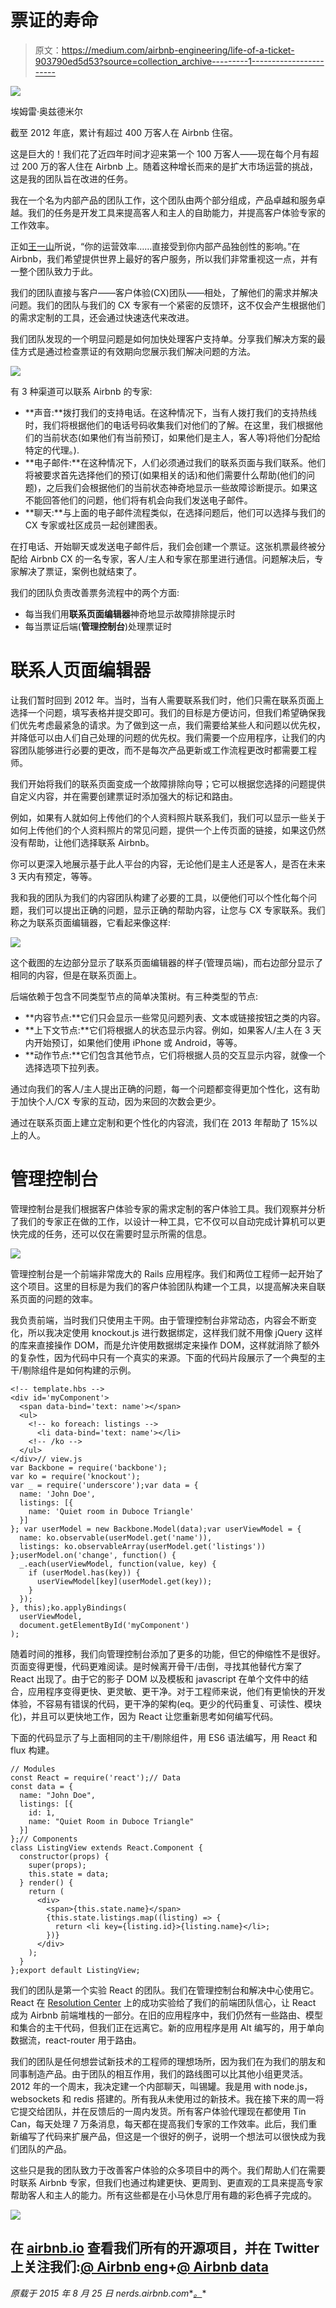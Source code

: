 # 票证的寿命

> 原文：<https://medium.com/airbnb-engineering/life-of-a-ticket-903790ed5d53?source=collection_archive---------1----------------------->

![](img/968171e1a56c462a2e8a0961dbd2844d.png)

埃姆雷·奥兹德米尔

截至 2012 年底，累计有超过 400 万客人在 Airbnb 住宿。

这是巨大的！我们花了近四年时间才迎来第一个 100 万客人——现在每个月有超过 200 万的客人住在 Airbnb 上。随着这种增长而来的是扩大市场运营的挑战，这是我的团队旨在改进的任务。

我在一个名为内部产品的团队工作，这个团队由两个部分组成，产品卓越和服务卓越。我们的任务是开发工具来提高客人和主人的自助能力，并提高客户体验专家的工作效率。

正如[王一山](http://algeri-wong.com/yishan/engineering-management-tools-are-top-priority.html)所说，“你的运营效率……直接受到你内部产品独创性的影响。”在 Airbnb，我们希望提供世界上最好的客户服务，所以我们非常重视这一点，并有一整个团队致力于此。

我们的团队直接与客户——客户体验(CX)团队——相处，了解他们的需求并解决问题。我们的团队与我们的 CX 专家有一个紧密的反馈环，这不仅会产生根据他们的需求定制的工具，还会通过快速迭代来改进。

我们团队发现的一个明显问题是如何加快处理客户支持单。分享我们解决方案的最佳方式是通过检查票证的有效期向您展示我们解决问题的方法。

![](img/4d1efc57210761dbf5e1a39713ed96f1.png)

有 3 种渠道可以联系 Airbnb 的专家:

*   **声音:**拨打我们的支持电话。在这种情况下，当有人拨打我们的支持热线时，我们将根据他们的电话号码收集我们对他们的了解。在这里，我们根据他们的当前状态(如果他们有当前预订，如果他们是主人，客人等)将他们分配给特定的代理。).
*   **电子邮件:**在这种情况下，人们必须通过我们的联系页面与我们联系。他们将被要求首先选择他们的预订(如果相关的话)和他们需要什么帮助(他们的问题)，之后我们会根据他们的当前状态神奇地显示一些故障诊断提示。如果这不能回答他们的问题，他们将有机会向我们发送电子邮件。
*   **聊天:**与上面的电子邮件流程类似，在选择问题后，他们可以选择与我们的 CX 专家或社区成员一起创建图表。

在打电话、开始聊天或发送电子邮件后，我们会创建一个票证。这张机票最终被分配给 Airbnb CX 的一名专家，客人/主人和专家在那里进行通信。问题解决后，专家解决了票证，案例也就结束了。

我们的团队负责改善票务流程中的两个方面:

*   每当我们用**联系页面编辑器**神奇地显示故障排除提示时
*   每当票证后端(**管理控制台**)处理票证时

# 联系人页面编辑器

让我们暂时回到 2012 年。当时，当有人需要联系我们时，他们只需在联系页面上选择一个问题，填写表格并提交即可。我们的目标是方便访问，但我们希望确保我们优先考虑最紧急的请求。为了做到这一点，我们需要给某些人和问题以优先权，并降低可以由人们自己处理的问题的优先权。我们需要一个应用程序，让我们的内容团队能够进行必要的更改，而不是每次产品更新或工作流程更改时都需要工程师。

我们开始将我们的联系页面变成一个故障排除向导；它可以根据您选择的问题提供自定义内容，并在需要创建票证时添加强大的标记和路由。

例如，如果有人就如何上传他们的个人资料照片联系我们，我们可以显示一些关于如何上传他们的个人资料照片的常见问题，提供一个上传页面的链接，如果这仍然没有帮助，让他们选择联系 Airbnb。

你可以更深入地展示基于此人平台的内容，无论他们是主人还是客人，是否在未来 3 天内有预定，等等。

我和我的团队为我们的内容团队构建了必要的工具，以便他们可以个性化每个问题，我们可以提出正确的问题，显示正确的帮助内容，让您与 CX 专家联系。我们称之为联系页面编辑器，它看起来像这样:

![](img/aa35cfc56fee76473ce59b74aa06c425.png)

这个截图的左边部分显示了联系页面编辑器的样子(管理员端)，而右边部分显示了相同的内容，但是在联系页面上。

后端依赖于包含不同类型节点的简单决策树。有三种类型的节点:

*   **内容节点:**它们只会显示一些常见问题列表、文本或链接按钮之类的内容。
*   **上下文节点:**它们将根据人的状态显示内容。例如，如果客人/主人在 3 天内开始预订，如果他们使用 iPhone 或 Android，等等。
*   **动作节点:**它们包含其他节点，它们将根据人员的交互显示内容，就像一个选择选项下拉列表。

通过向我们的客人/主人提出正确的问题，每一个问题都变得更加个性化，这有助于加快个人/CX 专家的互动，因为来回的次数会更少。

通过在联系页面上建立定制和更个性化的内容流，我们在 2013 年帮助了 15%以上的人。

# 管理控制台

管理控制台是我们根据客户体验专家的需求定制的客户体验工具。我们观察并分析了我们的专家正在做的工作，以设计一种工具，它不仅可以自动完成计算机可以更快完成的任务，还可以仅在需要时显示所需的信息。

![](img/1a9e4ec37269e12a049bd82c38809fe0.png)

管理控制台是一个前端非常庞大的 Rails 应用程序。我们和两位工程师一起开始了这个项目。这里的目标是为我们的客户体验团队构建一个工具，以提高解决来自联系页面的问题的效率。

我负责前端，当时我们只使用主干网。由于管理控制台非常动态，内容会不断变化，所以我决定使用 knockout.js 进行数据绑定，这样我们就不用像 jQuery 这样的库来直接操作 DOM，而是允许使用数据绑定来操作 DOM，这样就消除了额外的复杂性，因为代码中只有一个真实的来源。下面的代码片段展示了一个典型的主干/剔除组件是如何构建的示例。

```
<!-- template.hbs -->
<div id='myComponent'>
  <span data-bind='text: name'></span>
  <ul>
    <!-- ko foreach: listings -->
      <li data-bind='text: name'></li>
    <!-- /ko -->
  </ul>
</div>// view.js
var Backbone = require('backbone');
var ko = require('knockout');
var _ = require('underscore');var data = {
  name: 'John Doe',
  listings: [{
    name: 'Quiet room in Duboce Triangle' 
  }]
}; var userModel = new Backbone.Model(data);var userViewModel = {
  name: ko.observable(userModel.get('name')),
  listings: ko.observableArray(userModel.get('listings'))
};userModel.on('change', function() {
  _.each(userViewModel, function(value, key) {
    if (userModel.has(key)) {
      userViewModel[key](userModel.get(key));
    }
  });
}, this);ko.applyBindings(
  userViewModel,
  document.getElementById('myComponent')
);
```

随着时间的推移，我们向管理控制台添加了更多的功能，但它的伸缩性不是很好。页面变得更慢，代码更难阅读。是时候离开骨干/击倒，寻找其他替代方案了 React 出现了。由于它的影子 DOM 以及模板和 javascript 在单个文件中的结合，应用程序变得更快、更灵敏、更干净。对于工程师来说，他们有更愉快的开发体验，不容易有错误的代码，更干净的架构(eq。更少的代码重复、可读性、模块化)，并且可以更快地工作，因为 React 让您重新思考如何编写代码。

下面的代码显示了与上面相同的主干/剔除组件，用 ES6 语法编写，用 React 和 flux 构建。

```
// Modules
const React = require('react');// Data
const data = {
  name: "John Doe",
  listings: [{
    id: 1,
    name: "Quiet Room in Duboce Triangle"
  }]
};// Components
class ListingView extends React.Component {
  constructor(props) {
    super(props);
    this.state = data;
  } render() {
    return (
      <div>
        <span>{this.state.name}</span> 
        {this.state.listings.map((listing) => {
          return <li key={listing.id}>{listing.name}</li>;
        })}
      </div>
    );
  }
};export default ListingView;
```

我们的团队是第一个实验 React 的团队。我们在管理控制台和解决中心使用它。React 在 [Resolution Center](https://www.airbnb.com/support/article/767) 上的成功实验给了我们的前端团队信心，让 React 成为 Airbnb 前端堆栈的一部分。在旧的应用程序中，我们仍然有一些路由、模型和集合的主干代码，但我们正在远离它。新的应用程序是用 Alt 编写的，用于单向数据流，react-router 用于路由。

我们的团队是任何想尝试新技术的工程师的理想场所，因为我们在为我们的朋友和同事制造产品。由于团队的相互作用，我们的路线图可以比其他小组更灵活。2012 年的一个周末，我决定建一个内部聊天，叫锡罐。我是用 with node.js，websockets 和 redis 搭建的。所有我从未使用过的新技术。我在接下来的周一将它提交给团队，并在反馈后的一周内发货。所有客户体验代理现在都使用 Tin Can，每天处理 7 万条消息，每天都在提高我们专家的工作效率。此后，我们重新编写了代码来扩展产品，但这是一个很好的例子，说明一个想法可以很快成为我们团队的产品。

这些只是我的团队致力于改善客户体验的众多项目中的两个。我们帮助人们在需要时联系 Airbnb 专家，但我们也通过构建更快、更周到、更直观的工具来提高专家帮助客人和主人的能力。所有这些都是在小马休息厅用有趣的彩色裤子完成的。

![](img/53ad76b039dede762d55c31aa4e91c8c.png)

## 在 [airbnb.io](http://airbnb.io) 查看我们所有的开源项目，并在 Twitter 上关注我们:[@ Airbnb eng](https://twitter.com/AirbnbEng)+[@ Airbnb data](https://twitter.com/AirbnbData)

*原载于 2015 年 8 月 25 日 nerds.airbnb.com**[*。*](http://nerds.airbnb.com/life-of-a-ticket/)*